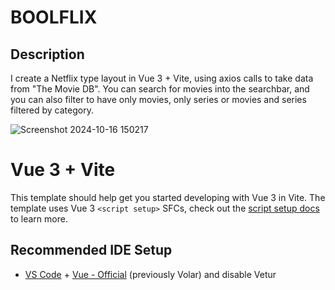 # BOOLFLIX

## Description
I create a Netflix type layout in Vue 3 + Vite, using axios calls to take data from "The Movie DB". You can search for movies into the searchbar, and you can also filter to have only movies, only series or movies and series filtered by category.

![Screenshot 2024-10-16 150217](https://github.com/user-attachments/assets/123a850b-2c9e-4ce3-8b75-ff7d4244f6da)






# Vue 3 + Vite

This template should help get you started developing with Vue 3 in Vite. The template uses Vue 3 `<script setup>` SFCs, check out the [script setup docs](https://v3.vuejs.org/api/sfc-script-setup.html#sfc-script-setup) to learn more.

## Recommended IDE Setup

- [VS Code](https://code.visualstudio.com/) + [Vue - Official](https://marketplace.visualstudio.com/items?itemName=Vue.volar) (previously Volar) and disable Vetur
